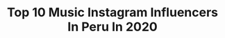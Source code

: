 ---
title: Top 10 Music Instagram Influencers In Peru In 2020
description: >-
  Find top music Instagram influencers in Peru in 2020. Most popular hashtags: #yomequedoencasa #tbt #quenovuelva #cuarentena.
platform: Instagram
profiles:
  - username: "thedaarick28"
    fullname: >-
      Daarick💢
    location: "Peru"
    followers: 81492
    engagement: 2020
    commentsToLikes: 0.027748
    avatar: "https://scontent-ams4-1.cdninstagram.com/v/t51.2885-19/s320x320/15035559_328608867512273_7141853567488360448_a.jpg?_nc_ht=scontent-ams4-1.cdninstagram.com&_nc_ohc=poLxP5CD7HwAX_t_Qeg&oh=fd5d5be11aabe481e71c4a2ecc38a3f4&oe=5EB9EB66"
    verified: false
    hashtags: "#sinfiltros, #cholasabstenerse"
  - username: "solmakena"
    fullname: >-
      SOL MAKENA
    location: "Peru"
    followers: 27252
    engagement: 407
    commentsToLikes: 0.055605
    avatar: "https://scontent-ams4-1.cdninstagram.com/v/t51.2885-19/s320x320/80658088_803062490178818_4202865849800851456_n.jpg?_nc_ht=scontent-ams4-1.cdninstagram.com&_nc_ohc=UNDIg_uYqsMAX8AxFBY&oh=0ef5eb07dd7d6728a9848a22e8bf99f4&oe=5EBB2B28"
    verified: false
    hashtags: "#12d, #quenovuelva, #vintage, #itscoronatime"
  - username: "fabianavalcarceloficial"
    fullname: >-
      Fabiana Valcárcel
    location: "Peru"
    followers: 231981
    engagement: 1164
    commentsToLikes: 0.011553
    avatar: "https://scontent-ams4-1.cdninstagram.com/v/t51.2885-19/s320x320/72151850_2312854842357907_5991449235839516672_n.jpg?_nc_ht=scontent-ams4-1.cdninstagram.com&_nc_ohc=5ruqlsPqt0UAX9QSu1G&oh=b7fa170fc057a9123012a262e951ca61&oe=5E897DA2"
    verified: false
    hashtags: "#hypnoticstyle, #giveaway, #tropalover, #siguetuinstinto"
  - username: "josephbuitronoficial"
    fullname: >-
      Joseph Buitron 🎤
    location: "Peru"
    followers: 31673
    engagement: 509
    commentsToLikes: 0.090433
    avatar: "https://scontent-lhr8-1.cdninstagram.com/v/t51.2885-19/s320x320/82812689_502281137159905_2947462551450943488_n.jpg?_nc_ht=scontent-lhr8-1.cdninstagram.com&_nc_ohc=-GTpOt8_pUEAX-_uL96&oh=b2a7485e2c98ddab736b31db8236fde0&oe=5EB9D671"
    verified: false
    hashtags: "#lavidaesunasola, #yomequedoencasa, #vamosper, #ay"
  - username: "gret_rocha"
    fullname: >-
      Gret Rocha
    location: "Peru"
    followers: 111038
    engagement: 757
    commentsToLikes: 0.027070
    avatar: "https://scontent-lhr8-1.cdninstagram.com/v/t51.2885-19/s320x320/89377199_252181969130688_4325217669788729344_n.jpg?_nc_ht=scontent-lhr8-1.cdninstagram.com&_nc_ohc=Wp4yORxnWcsAX82IWuu&oh=d062a806ce4f4028a5abdf782dbb4b83&oe=5EB9CE0E"
    verified: false
    hashtags: "#yomeatrevo, #dollypartonchallenge, #delineadoflotante, #delineadoflotante2020"
  - username: "xanalaveyofficial"
    fullname: >-
      Xana Lavey
    location: "Peru"
    followers: 19861
    engagement: 1191
    commentsToLikes: 0.015663
    avatar: "https://scontent-ams4-1.cdninstagram.com/v/t51.2885-19/s320x320/60978527_445140229637692_6870309560188403712_n.jpg?_nc_ht=scontent-ams4-1.cdninstagram.com&_nc_ohc=WTnhK08XUSMAX-qgxPH&oh=996a4da48b5669bd36d2ac6e289e902d&oe=5EB9A648"
    verified: false
    hashtags: "#repost"
  - username: "hugocarregal"
    fullname: >-
      Hugo Carregal
    location: "Peru"
    followers: 34778
    engagement: 140
    commentsToLikes: 0.073653
    avatar: "https://scontent-amt2-1.cdninstagram.com/v/t51.2885-19/1171056_1720725334831343_1960689867_a.jpg?_nc_ht=scontent-amt2-1.cdninstagram.com&_nc_ohc=6rfxVYhC0e4AX_YbkJN&oh=0d82a3fccf10b996a9473f60397df182&oe=5EB9FC9E"
    verified: false
    hashtags: "#menudo, #degala, #billofrometa, #hugocarregal"
  - username: "juancarlosreydecastro"
    fullname: >-
      Juan Carlos Rey de Castro 🇵🇪
    location: "Peru"
    followers: 217477
    engagement: 275
    commentsToLikes: 0.020643
    avatar: "https://scontent-lhr8-1.cdninstagram.com/v/t51.2885-19/s320x320/30077907_371249426692761_6463830810163150848_n.jpg?_nc_ht=scontent-lhr8-1.cdninstagram.com&_nc_ohc=I6TD_VdyujkAX8gS99A&oh=e9480301189d520f4cff440a117685e5&oe=5EBB5499"
    verified: true
    hashtags: "#tudecides, #actitud100, #actitudpositiva, #visualizaci"
  - username: "brandogallesi"
    fullname: >-
      Brando Gallesi
    location: "Peru"
    followers: 284999
    engagement: 727
    commentsToLikes: 0.013031
    avatar: "https://scontent-lhr8-1.cdninstagram.com/v/t51.2885-19/s320x320/90085937_2570740183253297_5071305526927687680_n.jpg?_nc_ht=scontent-lhr8-1.cdninstagram.com&_nc_ohc=2Sm2sg7NmuAAX_nzY4v&oh=db6d35451658bcb690fddeb8b6183ead&oe=5EBBB694"
    verified: false
    hashtags: "#amolaactuacion, #arte, #cambiandoperspectivas, #doshermanas"
  - username: "andreswiese_r"
    fullname: >-
      Andrés Wiese
    location: "Peru"
    followers: 1536476
    engagement: 575
    commentsToLikes: 0.015823
    avatar: "https://scontent-lhr8-1.cdninstagram.com/v/t51.2885-19/s320x320/74435677_444107456247628_2086183465274834944_n.jpg?_nc_ht=scontent-lhr8-1.cdninstagram.com&_nc_ohc=cb4lf1ImgGIAX8bxNgG&oh=a10e839cdf2b01c520d81d30c8faf712&oe=5EBA480F"
    verified: true
    hashtags: "#hollywoodstudiosorlando, #elaguaesfluir, #cynthiactmre, #buenosdiasperu"
---
